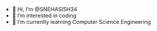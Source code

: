 - 👋 Hi, I’m @SNEHASISH34
- 👀 I’m interested in coding
- 🌱 I’m currently learning Computer Science Engineering 


<!---
SNEHASISH34/SNEHASISH34 is a ✨ special ✨ repository because its `README.md` (this file) appears on your GitHub profile.
You can click the Preview link to take a look at your changes.
--->
